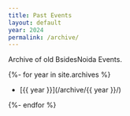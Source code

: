 ```yaml
---
title: Past Events
layout: default
year: 2024
permalink: /archive/
---
```


Archive of old BsidesNoida Events.

{%- for year in site.archives %}

* [{{ year }}](/archive/{{ year }}/)

{%- endfor %}